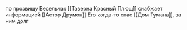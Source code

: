 по прозвищу Весельчак
[[Таверна Красный Плющ]]  снабжает информацией [[Астор Друмон]]
Его когда-то спас [[Дом Тумана]], за ним долг